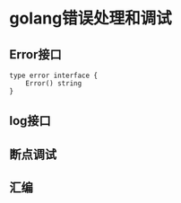 # golang错误处理和调试
## Error接口
```
type error interface {
	Error() string
}
```
## log接口

## 断点调试

## 汇编
